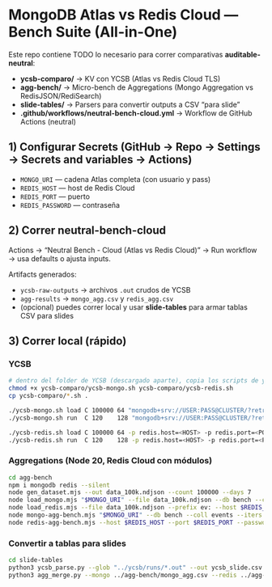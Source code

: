 
# MongoDB Atlas vs Redis Cloud — Bench Suite (All-in-One)

Este repo contiene TODO lo necesario para correr comparativas **auditable-neutral**:
- **ycsb-comparo/** → KV con YCSB (Atlas vs Redis Cloud TLS)
- **agg-bench/** → Micro-bench de Aggregations (Mongo Aggregation vs RedisJSON/RediSearch)
- **slide-tables/** → Parsers para convertir outputs a CSV “para slide”
- **.github/workflows/neutral-bench-cloud.yml** → Workflow de GitHub Actions (neutral)

## 1) Configurar Secrets (GitHub → Repo → Settings → Secrets and variables → Actions)
- `MONGO_URI` — cadena Atlas completa (con usuario y pass)
- `REDIS_HOST` — host de Redis Cloud
- `REDIS_PORT` — puerto
- `REDIS_PASSWORD` — contraseña

## 2) Correr neutral-bench-cloud
Actions → “Neutral Bench - Cloud (Atlas vs Redis Cloud)” → Run workflow → usa defaults o ajusta inputs.

Artifacts generados:
- `ycsb-raw-outputs` → archivos `.out` crudos de YCSB
- `agg-results` → `mongo_agg.csv` y `redis_agg.csv`
- (opcional) puedes correr local y usar **slide-tables** para armar tablas CSV para slides

## 3) Correr local (rápido)
### YCSB
```bash
# dentro del folder de YCSB (descargado aparte), copia los scripts de ycsb-comparo/ y haz ejecutables
chmod +x ycsb-comparo/ycsb-mongo.sh ycsb-comparo/ycsb-redis.sh
cp ycsb-comparo/*.sh .

./ycsb-mongo.sh load C 100000 64 "mongodb+srv://USER:PASS@CLUSTER/?retryWrites=true&w=majority"
./ycsb-mongo.sh run  C 120    128 "mongodb+srv://USER:PASS@CLUSTER/?retryWrites=true&w=majority" 20000

./ycsb-redis.sh load C 100000 64 -p redis.host=<HOST> -p redis.port=<PORT> -p redis.password=<PASSWORD> -p redis.ssl=true
./ycsb-redis.sh run  C 120    128 -p redis.host=<HOST> -p redis.port=<PORT> -p redis.password=<PASSWORD> -p redis.ssl=true -p target=20000
```

### Aggregations (Node 20, Redis Cloud con módulos)
```bash
cd agg-bench
npm i mongodb redis --silent
node gen_dataset.mjs --out data_100k.ndjson --count 100000 --days 7
node load_mongo.mjs "$MONGO_URI" --file data_100k.ndjson --db bench --coll events
node load_redis.mjs --file data_100k.ndjson --prefix ev: --host $REDIS_HOST --port $REDIS_PORT --password $REDIS_PASSWORD
node mongo-agg-bench.mjs "$MONGO_URI" --db bench --coll events --iters 5 --workers 8 > mongo_agg.csv
node redis-agg-bench.mjs --host $REDIS_HOST --port $REDIS_PORT --password $REDIS_PASSWORD --index idx:events --iters 5 --workers 8 > redis_agg.csv
```

### Convertir a tablas para slides
```bash
cd slide-tables
python3 ycsb_parse.py --glob "../ycsb/runs/*.out" --out ycsb_slide.csv
python3 agg_merge.py --mongo ../agg-bench/mongo_agg.csv --redis ../agg-bench/redis_agg.csv --out agg_slide_table.csv
```
